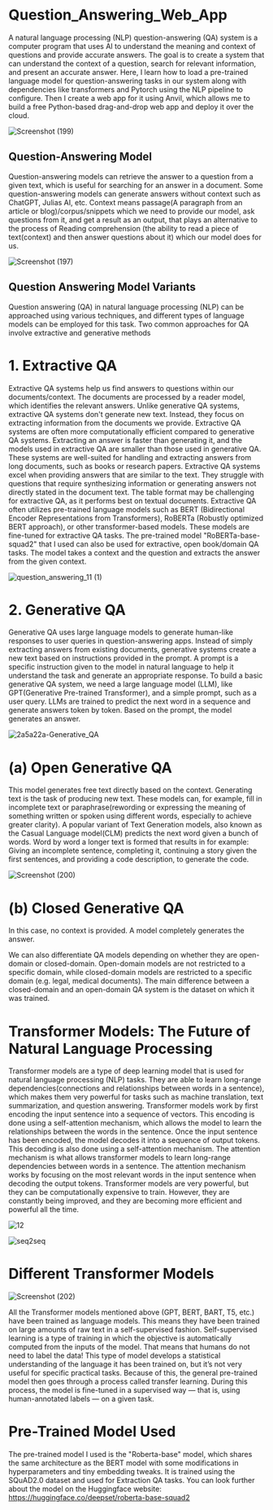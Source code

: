 # Question_Answering_Web_App

A natural language processing (NLP) question-answering (QA) system is a computer program that uses AI to understand the meaning and context of questions and provide accurate answers. The goal is to create a system that can understand the context of a question, search for relevant information, and present an accurate answer. Here, I learn how to load a pre-trained language model for question-answering tasks in our system along with dependencies like transformers and Pytorch using the NLP pipeline to configure. Then I create a web app for it using Anvil, which allows me to build a free Python-based drag-and-drop web app and deploy it over the cloud. 


![Screenshot (199)](https://github.com/CoderNitu/Question_Answering_Web_App/assets/87817227/35e66140-2343-4460-be25-0907b033f5cd)


## Question-Answering Model

Question-answering models can retrieve the answer to a question from a given text, which is useful for searching for an answer in a document. Some question-answering models can generate answers without context such as ChatGPT, Julias AI, etc. Context means passage(A paragraph from an article or blog)/corpus/snippets which we need to provide our model, ask questions from it, and get a result as an output, that plays an alternative to the process of Reading comprehension (the ability to read a piece of text(context) and then answer questions about it) which our model does for us.

![Screenshot (197)](https://github.com/CoderNitu/Question_Answer_Web_App/assets/87817227/9c0b57ca-5ec7-46c8-b3d5-6180387f2be1)

## Question Answering Model Variants

Question answering (QA) in natural language processing (NLP) can be approached using various techniques, and different types of language models can be employed for this task. Two common approaches for QA involve extractive and generative methods

# 1. Extractive QA 

Extractive QA systems help us find answers to questions within our documents/context. The documents are processed by a reader model, which identifies the relevant answers. Unlike generative QA systems, extractive QA systems don't generate new text. Instead, they focus on extracting information from the documents we provide. Extractive QA systems are often more computationally efficient compared to generative QA systems. Extracting an answer is faster than generating it, and the models used in extractive QA are smaller than those used in generative QA. These systems are well-suited for handling and extracting answers from long documents, such as books or research papers. Extractive QA systems excel when providing answers that are similar to the text. They struggle with questions that require synthesizing information or generating answers not directly stated in the document text. The table format may be challenging for extractive QA, as it performs best on textual documents. Extractive QA often utilizes pre-trained language models such as BERT (Bidirectional Encoder Representations from Transformers), RoBERTa (Robustly optimized BERT approach), or other transformer-based models. These models are fine-tuned for extractive QA tasks. The pre-trained model "RoBERTa-base-squad2" that I used can also be used for extractive, open book/domain QA tasks. The model takes a context and the question and extracts the answer from the given context. 


![question_answering_11 (1)](https://github.com/CoderNitu/Question_Answering_Web_App/assets/87817227/1d0bf9f4-ad12-4ab5-b943-0494f0c2f3a6)

# 2. Generative QA

Generative QA uses large language models to generate human-like responses to user queries in question-answering apps. Instead of simply extracting answers from existing documents, generative systems create a new text based on instructions provided in the prompt. A prompt is a specific instruction given to the model in natural language to help it understand the task and generate an appropriate response. To build a basic generative QA system, we need a large language model (LLM), like GPT(Generative Pre-trained Transformer), and a simple prompt, such as a user query. LLMs are trained to predict the next word in a sequence and generate answers token by token. Based on the prompt, the model generates an answer.

![2a5a22a-Generative_QA](https://github.com/CoderNitu/Question_Answering_Web_App/assets/87817227/2b444ea3-87b8-4a4d-924a-336cfff420d1)

# (a) Open Generative QA

This model generates free text directly based on the context. Generating text is the task of producing new text. These models can, for example, fill in incomplete text or paraphrase(rewording or expressing the meaning of something written or spoken using different words, especially to achieve greater clarity). A popular variant of Text Generation models, also known as the Casual Language model(CLM) predicts the next word given a bunch of words. Word by word a longer text is formed that results in for example: Giving an incomplete sentence, completing it, continuing a story given the first sentences, and providing a code description, to generate the code.

![Screenshot (200)](https://github.com/CoderNitu/Question_Answering_Web_App/assets/87817227/af6ca4b0-aa60-4c3e-9b03-5362f391a0fc)

# (b) Closed Generative QA

In this case, no context is provided. A model completely generates the answer.


We can also differentiate QA models depending on whether they are open-domain or closed-domain. Open-domain models are not restricted to a specific domain, while closed-domain models are restricted to a specific domain (e.g. legal, medical documents). The main difference between a closed-domain and an open-domain QA system is the dataset on which it was trained.

# Transformer Models: The Future of Natural Language Processing

Transformer models are a type of deep learning model that is used for natural language processing (NLP) tasks. They are able to learn long-range dependencies(connections and relationships between words in a sentence), which makes them very powerful for tasks such as machine translation, text summarization, and question answering. Transformer models work by first encoding the input sentence into a sequence of vectors. This encoding is done using a self-attention mechanism, which allows the model to learn the relationships between the words in the sentence. Once the input sentence has been encoded, the model decodes it into a sequence of output tokens. This decoding is also done using a self-attention mechanism. The attention mechanism is what allows transformer models to learn long-range dependencies between words in a sentence. The attention mechanism works by focusing on the most relevant words in the input sentence when decoding the output tokens. Transformer models are very powerful, but they can be computationally expensive to train. However, they are constantly being improved, and they are becoming more efficient and powerful all the time.

![12](https://github.com/CoderNitu/Question_Answering_Web_App/assets/87817227/0efb847d-bce1-4bfc-bdf0-57142ad3e437)

![seq2seq](https://github.com/CoderNitu/Question_Answering_Web_App/assets/87817227/f9d33a0d-9522-4f2f-b0f9-3f7a9f5d3faf)

# Different Transformer Models 

![Screenshot (202)](https://github.com/CoderNitu/Question_Answering_Web_App/assets/87817227/b6da09eb-610c-42f2-aac3-65643ef6d77f)

All the Transformer models mentioned above (GPT, BERT, BART, T5, etc.) have been trained as language models. This means they have been trained on large amounts of raw text in a self-supervised fashion. Self-supervised learning is a type of training in which the objective is automatically computed from the inputs of the model. That means that humans do not need to label the data! This type of model develops a statistical understanding of the language it has been trained on, but it’s not very useful for specific practical tasks. Because of this, the general pre-trained model then goes through a process called transfer learning. During this process, the model is fine-tuned in a supervised way — that is, using human-annotated labels — on a given task.

# Pre-Trained Model Used

The pre-trained model I used is the "Roberta-base" model, which shares the same architecture as the BERT model with some modifications in hyperparameters and tiny embedding tweaks. It is trained using the SQuAD2.0 dataset and used for Extraction QA tasks. You can look further about the model on the Huggingface website: https://huggingface.co/deepset/roberta-base-squad2








